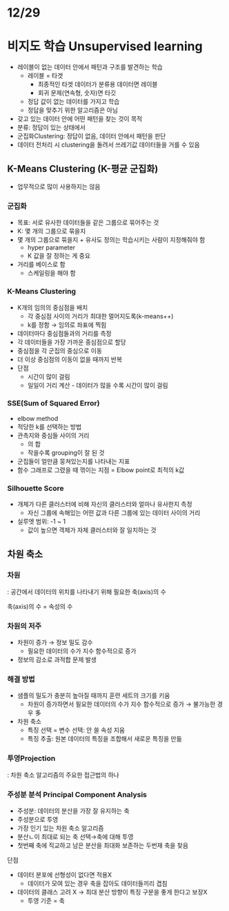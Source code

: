 # 12/29

# 비지도 학습 Unsupervised learning

- 레이블이 없는 데이터 안에서 패턴과 구조를 발견하는 학습
    - 레이블 = 타겟
        - 최종적인 타겟 데이터가 분류용 데이터면 레이블
        - 회귀 문제(연속형, 숫자)면 타깃
    - 정답 값이 없는 데이터를 가지고 학습
    - 정답을 맞추기 위한 알고리즘은 아님
- 갖고 있는 데이터 안에 어떤 패턴을 찾는 것이 목적
- 분류: 정답이 있는 상태에서
- 군집화Clustering: 정답이 없음, 데이터 안에서 패턴을 판단
- 데이터 전처리 시 clustering을 돌려서 쓰레기값 데이터들을 거를 수 있음

## K-Means Clustering (K-평균 군집화)

- 업무적으로 많이 사용하지는 않음

### 군집화

- 목표: 서로 유사한 데이터들을 같은 그룹으로 묶어주는 것
- K: 몇 개의 그룹으로 묶을지
- 몇 개의 그룹으로 묶을지 + 유사도 정의는 학습시키는 사람이 지정해줘야 함
    - hyper parameter
    - K 값을 잘 정하는 게 중요
- 거리를 베이스로 함
    - 스케일링을 해야 함

### K-Means Clustering

- K개의 임의의 중심점을 배치
    - 각 중심점 사이의 거리가 최대한 멀어지도록(k-means++)
    - k를 정함 → 임의로 좌표에 찍힘
- 데이터마다 중심점들과의 거리를 측정
- 각 데이터들을 가장 가까운 중심점으로 할당
- 중심점을 각 군집의 중심으로 이동
- 더 이상 중심점의 이동이 없을 때까지 반복
- 단점
    - 시간이 많이 걸림
    - 일일이 거리 계산 - 데이터가 많을 수록 시간이 많이 걸림

### SSE(Sum of Squared Error)

- elbow method
- 적당한 k를 선택하는 방법
- 관측지와 중심들 사이의 거리
    - 의 합
    - 작을수록 grouping이 잘 된 것
- 군집들이 얼만큼 뭉쳐있는지를 나타내는 지표
- 함수 그래프로 그렸을 때 꺾이는 지점 = Elbow point로 최적의 k값

### Silhouette Score

- 개체가 다른 클러스터에 비해 자신의 클러스터와 얼마나 유사한지 측정
    - 자신 그룹에 속해있는 어떤 값과 다른 그룹에 있는 데이터 사이의 거리
- 실루엣 범위: -1 ~ 1
    - 값이 높으면 객체가 자체 클러스터와 잘 일치하는 것

## 차원 축소

### 차원

: 공간에서 데이터의 위치를 나타내기 위해 필요한 축(axis)의 수

축(axis)의 수 = 속성의 수

### 차원의 저주

- 차원이 증가 → 정보 밀도 감수
    - 필요한 데이터의 수가 지수 함수적으로 증가
- 정보의 감소로 과적합 문제 발생

### 해결 방법

- 샘플의 밀도가 충분히 높아질 때까지 훈련 세트의 크기를 키움
    - 차원이 증가하면서 필요한 데이터의 수가 지수 함수적으로 증가 → 불가능한 경우 多
- 차원 축소
    - 특징 선택 = 변수 선택: 안 쓸 속성 지움
    - 특징 추출: 원본 데이터의 특징을 조합해서 새로운 특징을 만듦

### 투영Projection

: 차원 축소 알고리즘의 주요한 접근법의 하나

### 주성분 분석 Principal Component Analysis

- 주성분: 데이터의 분산을 가장 잘 유지하는 축
- 주성분으로 투영
- 가장 인기 있는 차원 축소 알고리즘
- 분산ㄴ이 최대로 되는 축 선택→축에 대해 투영
- 첫번째 축에 직교하고 남은 분산을 최대화 보존하는 두번재 축을 찾음

단점

- 데이터 분포에 선형성이 없다면 적용X
    - 데이터가 모여 있는 경우 축을 잡아도 데이터들끼리 겹침
- 데이터의 클래스 고려 X → 최대 분산 방향이 특징 구분을 좋게 한다고 보장X
    - 투영 기준 = 축

